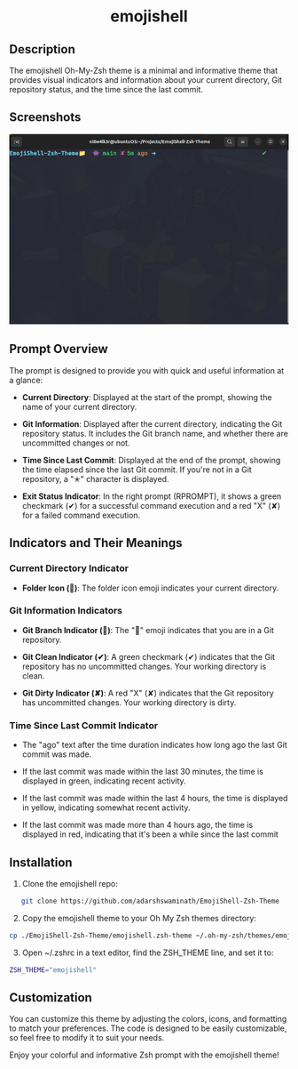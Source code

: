
<h1 align="center">emojishell</h1>

## Description

The emojishell Oh-My-Zsh theme is a minimal and informative theme that provides visual indicators and information about your current directory, Git repository status, and the time since the last commit.

## Screenshots
![Screenshot](./screenshots/scrn.png)



## Prompt Overview

The prompt is designed to provide you with quick and useful information at a glance:

- **Current Directory**: Displayed at the start of the prompt, showing the name of your current directory.

- **Git Information**: Displayed after the current directory, indicating the Git repository status. It includes the Git branch name, and whether there are uncommitted changes or not.

- **Time Since Last Commit**: Displayed at the end of the prompt, showing the time elapsed since the last Git commit. If you're not in a Git repository, a "✭" character is displayed.

- **Exit Status Indicator**: In the right prompt (RPROMPT), it shows a green checkmark (✔) for a successful command execution and a red "X" (✘) for a failed command execution.

## Indicators and Their Meanings

### Current Directory Indicator

- **Folder Icon (📁)**: The folder icon emoji indicates your current directory.

### Git Information Indicators

- **Git Branch Indicator (👾)**: The "👾" emoji indicates that you are in a Git repository.

- **Git Clean Indicator (✔)**: A green checkmark (✔) indicates that the Git repository has no uncommitted changes. Your working directory is clean.

- **Git Dirty Indicator (✘)**: A red "X" (✘) indicates that the Git repository has uncommitted changes. Your working directory is dirty.

### Time Since Last Commit Indicator

- The "ago" text after the time duration indicates how long ago the last Git commit was made.

- If the last commit was made within the last 30 minutes, the time is displayed in green, indicating recent activity.

- If the last commit was made within the last 4 hours, the time is displayed in yellow, indicating somewhat recent activity.

- If the last commit was made more than 4 hours ago, the time is displayed in red, indicating that it's been a while since the last commit

## Installation
1. Clone the emojishell repo:
```bash
   git clone https://github.com/adarshswaminath/EmojiShell-Zsh-Theme  
   ```
2. Copy the emojishell theme to your Oh My Zsh themes directory:
```bash
cp ./EmojiShell-Zsh-Theme/emojishell.zsh-theme ~/.oh-my-zsh/themes/emojishell.zsh-theme
```
3. Open ~/.zshrc in a text editor, find the ZSH_THEME line, and set it to:
```bash
ZSH_THEME="emojishell"
```

## Customization

You can customize this theme by adjusting the colors, icons, and formatting to match your preferences. The code is designed to be easily customizable, so feel free to modify it to suit your needs.

Enjoy your colorful and informative Zsh prompt with the emojishell theme!
